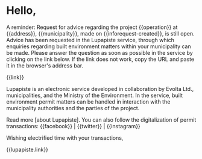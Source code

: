 # Hello, 

A reminder: Request for advice regarding the project {{operation}} at {{address}},
{{municipality}}, made on {{inforequest-created}}, is still
open. Advice has been requested in the Lupapiste service, through
which enquiries regarding built environment matters within your
municipality can be made. Please answer the question as soon as
possible in the service by clicking on the link below. If the link
does not work, copy the URL and paste it in the browser's address bar.

{{link}}

Lupapiste is an electronic service developed in collaboration by
Evolta Ltd., municipalities, and the Ministry of the Environment. In
the service, built environment permit matters can be handled in
interaction with the municipality authorities and the parties of the
project.

Read more [about Lupapiste]. You can also follow the digitalization of
permit transactions: {{facebook}} | {{twitter}} | {{instagram}}

Wishing electrified time with your transactions,

{{lupapiste.link}}
